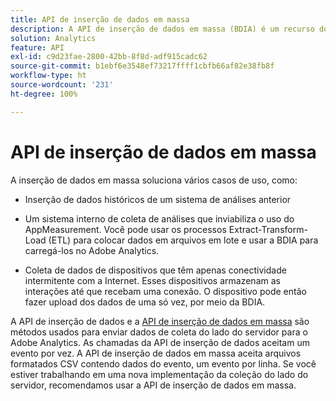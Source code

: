 ```yaml
---
title: API de inserção de dados em massa
description: A API de inserção de dados em massa (BDIA) é um recurso do Adobe Analytics que permite carregar dados de chamadas do servidor em lotes de arquivos, em vez de usar bibliotecas do lado do cliente, como o AppMeasurement. As chamadas de servidor nesses arquivos em lote podem ser dados atuais (ativos) ou dados históricos. É um sucessor mais escalável da API de inserção de dados em versões anteriores da API do Adobe Analytics.
solution: Analytics
feature: API
exl-id: c9d23fae-2800-42bb-8f8d-adf915cadc62
source-git-commit: b1ebf6e3548ef73217ffff1cbfb66af82e38fb8f
workflow-type: ht
source-wordcount: '231'
ht-degree: 100%

---
```


# API de inserção de dados em massa

A inserção de dados em massa soluciona vários casos de uso, como:

* Inserção de dados históricos de um sistema de análises anterior

* Um sistema interno de coleta de análises que inviabiliza o uso do AppMeasurement. Você pode usar os processos Extract-Transform-Load (ETL) para colocar dados em arquivos em lote e usar a BDIA para carregá-los no Adobe Analytics.

* Coleta de dados de dispositivos que têm apenas conectividade intermitente com a Internet. Esses dispositivos armazenam as interações até que recebam uma conexão. O dispositivo pode então fazer upload dos dados de uma só vez, por meio da BDIA.

A API de inserção de dados e a [API de inserção de dados em massa](https://www.adobe.io/apis/experiencecloud/analytics/docs.html#!AdobeDocs/analytics-2.0-apis/master/bdia.md) são métodos usados para enviar dados de coleta do lado do servidor para o Adobe Analytics. As chamadas da API de inserção de dados aceitam um evento por vez. A API de inserção de dados em massa aceita arquivos formatados CSV contendo dados do evento, um evento por linha. Se você estiver trabalhando em uma nova implementação da coleção do lado do servidor, recomendamos usar a API de inserção de dados em massa.
